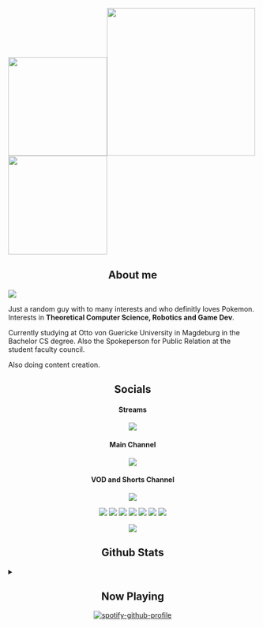 <img src="https://archives.bulbagarden.net/media/upload/1/15/Spr_4p_392.png" width="200"/><img src="https://external-content.duckduckgo.com/iu/?u=https%3A%2F%2Fi.redd.it%2Fn3aaowanynj61.gif&f=1&nofb=1&ipt=c44818482ee1022cd3c8c85c345cee1ab9954f61b7809f2a626cd5471aea99e0" width="300"/><img src="https://media0.giphy.com/media/w6YCfXHS6QZjeHlVpI/giphy.gif?cid=6c09b952e99kksgbviziqct6ge53ktv50n347udq5idk8ejx" width="200"/>

<div align="center"> 
  <h2>About me</h2>
</div>

![](https://komarev.com/ghpvc/?username=CodingNossel&abbreviated=true&style=plastic&color=orange)

Just a random guy with to many interests and who definitly loves Pokemon.
Interests in **Theoretical Computer Science, Robotics and Game Dev**.

Currently studying at Otto von Guericke University in Magdeburg in the Bachelor CS degree.
Also the Spokeperson for Public Relation at the student faculty council.

Also doing content creation.

<div align="center"> 
  <h2>Socials</h2>
</div>
<div align="center"> 
<h4>Streams</h4>
<a href="https://twitch.tv/nossel"><img src="https://img.icons8.com/?size=100&id=GZN6GkqKKaUW&format=png&color=000000"/></a>
<h4>Main Channel</h4>
<a href="https://www.youtube.com/channel/UCV-DAXtBkQ8Tri7xHuOUDoA"><img src="https://img.icons8.com/?size=100&id=110582&format=png&color=000000"/></a>
<h4>VOD and Shorts Channel</h4>
<a href="https://www.youtube.com/@nosselGaming"><img src="https://img.icons8.com/?size=100&id=110582&format=png&color=000000"/></a>

<a href="https://www.instagram.com/_nossel_/"><img src="https://img.icons8.com/?size=100&id=TSZw5VixabhS&format=png&color=000000"/></a>
<a href="https://discord.gg/e5HcsR8HfE"><img src="https://img.icons8.com/?size=100&id=114902&format=png&color=000000"/></a>
<a href="https://open.spotify.com/user/11153174870"><img src="https://img.icons8.com/?size=100&id=116726&format=png&color=000000"/></a>
<a href="https://x.com/nossel_live"><img src="https://img.icons8.com/?size=100&id=B1gnsg_baw0Y&format=png&color=000000"/></a>
<a href="https://github.com/CodingNossel"><img src="https://img.icons8.com/?size=100&id=118557&format=png&color=000000"/></a>
<a href="https://www.reddit.com/user/nossel_/"><img src="https://img.icons8.com/?size=100&id=1Rt8tTnKGPER&format=png&color=000000"/></a>
<a href="https://www.linkedin.com/in/pascal-wissel-699246254/"><img src="https://img.icons8.com/?size=100&id=64154&format=png&color=000000"/></a>


<a href="https://www.threads.com/@_nossel_"><img src="https://img.icons8.com/?size=100&id=1IYrDBzxNHjL&format=png&color=000000"/></a>
</div>

<div align="center"> 
  <h2>Github Stats</h2>
</div>

<details>
<summary></summary>
<div align="center"> 
  
<a href="https://github.com/anuraghazra/convoychat">
  <img height=400 align="center" src="https://github-readme-stats.vercel.app/api/top-langs?username=CodingNossel&layout=donut-vertical&card_width=320" />
</a>
<a href="https://github.com/anuraghazra/github-readme-stats">
  <img height=200 align="center" src="https://github-readme-stats.vercel.app/api?username=CodingNossel&show_icons=true&theme=synthwave&include_all_commits=true" />
</a>

[![trophy](https://github-profile-trophy.vercel.app/?username=CodingNossel&theme=dracula)](https://github.com/ryo-ma/github-profile-trophy)
</div>

</details>

<div align="center"> 
  <h2>Now Playing</h2>
</div>
<div align="center"> 

  [![spotify-github-profile](https://spotify-github-profile.kittinanx.com/api/view?uid=11153174870&cover_image=true&theme=default&show_offline=true&background_color=ddc29b&interchange=true&bar_color=cff5a5&bar_color_cover=false)](https://spotify-github-profile.kittinanx.com/api/view?uid=11153174870&redirect=true)

</div>
<!--
**CodingNossel/CodingNossel** is a ✨ _special_ ✨ repository because its `README.md` (this file) appears on your GitHub profile.

Here are some ideas to get you started:

- 🔭 I’m currently working on ...
- 🌱 I’m currently learning ...
- 👯 I’m looking to collaborate on ...
- 🤔 I’m looking for help with ...
- 💬 Ask me about ...
- 📫 How to reach me: ...
- 😄 Pronouns: ...
- ⚡ Fun fact: ...
-->
